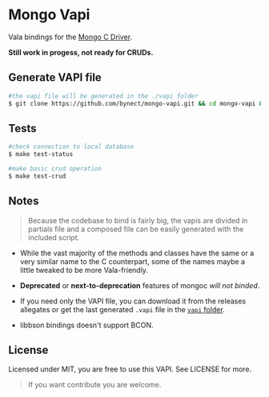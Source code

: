 # Mongo Vapi

Vala bindings for the [Mongo C Driver](https://github.com/mongodb/mongo-c-driver "mongoc driver").

**Still work in progess, not ready for CRUDs.**

## Generate VAPI file

```sh
#the vapi file will be generated in the ./vapi folder
$ git clone https://github.com/bynect/mongo-vapi.git && cd mongo-vapi && make
```

## Tests

```sh
#check connection to local database
$ make test-status

#make basic crud operation
$ make test-crud
```

## Notes

>Because the codebase to bind is fairly big, the vapis are divided in partials file and a composed file can be easily generated with the included script.

- While the vast majority of the methods and classes have the same or a very similar name to the C counterpart, some of the names maybe a little tweaked to be more Vala-friendly.

- **Deprecated** or **next-to-deprecation** features of mongoc _will not binded_.

- If you need only the VAPI file, you can download it from the releases allegates or get the last generated `.vapi` file in the [`vapi` folder](./vapi/).

- libbson bindings doesn't support BCON.

## License
Licensed under MIT, you are free to use this VAPI. See LICENSE for more.

>If you want contribute you are welcome.
